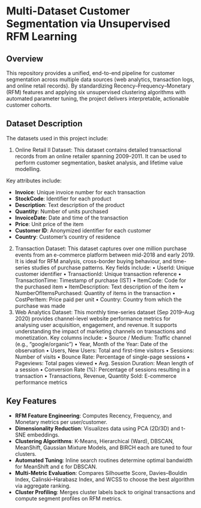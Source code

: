 # Multi-Dataset Customer Segmentation via Unsupervised RFM Learning

## Overview
This repository provides a unified, end-to-end pipeline for customer segmentation across multiple data sources (web analytics, transaction logs, and online retail records). By standardizing Recency–Frequency–Monetary (RFM) features and applying six unsupervised clustering algorithms with automated parameter tuning, the project delivers interpretable, actionable customer cohorts.

## Dataset Description
The datasets used in this project include:
1. Online Retail II Dataset: This dataset contains detailed transactional records from an online retailer spanning 2009–2011. It can be used to perform customer segmentation, basket analysis, and lifetime value modelling.

Key attributes include:
* **Invoice**: Unique invoice number for each transaction
* **StockCode**: Identifier for each product
* **Description**: Text description of the product
* **Quantity**: Number of units purchased
* **InvoiceDate**: Date and time of the transaction
* **Price**: Unit price of the item
* **Customer ID**: Anonymized identifier for each customer
* **Country**: Customer’s country of residence
2)	Transaction Dataset: This dataset captures over one million purchase events from an e-commerce platform between mid-2018 and early 2019. It is ideal for RFM analysis, cross-border buying behaviour, and time-series studies of purchase patterns. 
Key fields include:
•	UserId: Unique customer identifier
•	TransactionId: Unique transaction reference
•	TransactionTime: Timestamp of purchase (IST)
•	ItemCode: Code for the purchased item
•	ItemDescription: Text description of the item
•	NumberOfItemsPurchased: Quantity of items in the transaction
•	CostPerItem: Price paid per unit
•	Country: Country from which the purchase was made
3)	Web Analytics Dataset: This monthly time-series dataset (Sep 2019–Aug 2020) provides channel-level website performance metrics for analysing user acquisition, engagement, and revenue. It supports understanding the impact of marketing channels on transactions and monetization. 
Key columns include:
•	Source / Medium: Traffic channel (e.g., “google/organic”)
•	Year, Month of the Year: Date of the observation
•	Users, New Users: Total and first-time visitors
•	Sessions: Number of visits
•	Bounce Rate: Percentage of single-page sessions
•	Pageviews: Total pages viewed
•	Avg. Session Duration: Mean length of a session
•	Conversion Rate (%): Percentage of sessions resulting in a transaction
•	Transactions, Revenue, Quantity Sold: E-commerce performance metrics

## Key Features
* **RFM Feature Engineering**: Computes Recency, Frequency, and Monetary metrics per user/customer.
* **Dimensionality Reduction**: Visualizes data using PCA (2D/3D) and t-SNE embeddings.
* **Clustering Algorithms**: K-Means, Hierarchical (Ward), DBSCAN, MeanShift, Gaussian Mixture Models, and BIRCH each are tuned to four clusters.
* **Automated Tuning**: Inline search routines determine optimal bandwidth for MeanShift and ε for DBSCAN.
* **Multi-Metric Evaluation**: Compares Silhouette Score, Davies–Bouldin Index, Calinski–Harabasz Index, and WCSS to choose the best algorithm via aggregate ranking.
* **Cluster Profiling**: Merges cluster labels back to original transactions and compute segment profiles on RFM metrics.